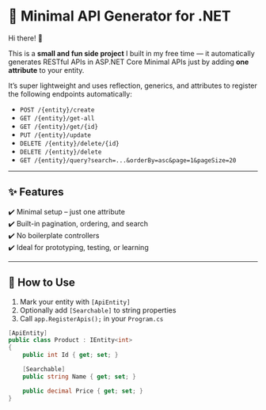 # 🔧 Minimal API Generator for .NET

Hi there! 👋

This is a **small and fun side project** I built in my free time — it automatically generates RESTful APIs in ASP.NET Core Minimal APIs just by adding **one attribute** to your entity.

It’s super lightweight and uses reflection, generics, and attributes to register the following endpoints automatically:

- `POST /{entity}/create`
- `GET /{entity}/get-all`
- `GET /{entity}/get/{id}`
- `PUT /{entity}/update`
- `DELETE /{entity}/delete/{id}`
- `DELETE /{entity}/delete`
- `GET /{entity}/query?search=...&orderBy=asc&page=1&pageSize=20`

---

## ✨ Features

✔️ Minimal setup – just one attribute  
✔️ Built-in pagination, ordering, and search  
✔️ No boilerplate controllers  
✔️ Ideal for prototyping, testing, or learning  

---

## 🚀 How to Use

1. Mark your entity with `[ApiEntity]`  
2. Optionally add `[Searchable]` to string properties  
3. Call `app.RegisterApis();` in your `Program.cs`

```csharp
[ApiEntity]
public class Product : IEntity<int>
{
    public int Id { get; set; }

    [Searchable]
    public string Name { get; set; }

    public decimal Price { get; set; }
}

